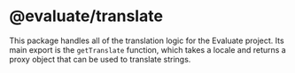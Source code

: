 # @evaluate/translate

This package handles all of the translation logic for the Evaluate project. Its main export is the `getTranslate` function, which takes a locale and returns a proxy object that can be used to translate strings.
